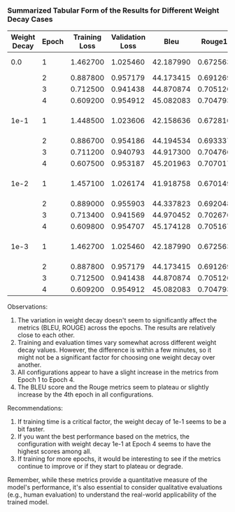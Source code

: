 

### Summarized Tabular Form of the Results for Different Weight Decay Cases

| Weight Decay | Epoch | Training Loss | Validation Loss | Bleu       | Rouge1    | Rouge2    | RougeL    | RougeLsum | Training Time | Evaluation Time |
|--------------|-------|---------------|-----------------|------------|-----------|-----------|-----------|-----------|---------------|-----------------|
| 0.0          | 1     | 1.462700      | 1.025460        | 42.187990  | 0.672563  | 0.486054  | 0.649885  | 0.650198  | 2h 6min 23s   | 10min 18s       |
|              | 2     | 0.887800      | 0.957179        | 44.173415  | 0.691269  | 0.509370  | 0.670190  | 0.670347  |               |                 |
|              | 3     | 0.712500      | 0.941438        | 44.870874  | 0.705120  | 0.521048  | 0.684308  | 0.684627  |               |                 |
|              | 4     | 0.609200      | 0.954912        | 45.082083  | 0.704793  | 0.523739  | 0.684013  | 0.684202  |               |                 |
| 1e-1         | 1     | 1.448500      | 1.023606        | 42.158636  | 0.672810  | 0.486627  | 0.650762  | 0.650802  | 1h 57min 59s  | 10min 38s       |
|              | 2     | 0.886700      | 0.954186        | 44.194534  | 0.693337  | 0.509065  | 0.672236  | 0.672397  |               |                 |
|              | 3     | 0.711200      | 0.940793        | 44.917300  | 0.704766  | 0.520017  | 0.683903  | 0.684207  |               |                 |
|              | 4     | 0.607500      | 0.953187        | 45.201963  | 0.707017  | 0.523939  | 0.686331  | 0.686664  |               |                 |
| 1e-2         | 1     | 1.457100      | 1.026174        | 41.918758  | 0.670149  | 0.485012  | 0.647908  | 0.648035  | 2h 11min 5s   | 10min 10s       |
|              | 2     | 0.889000      | 0.955903        | 44.337823  | 0.692048  | 0.508728  | 0.670929  | 0.671045  |               |                 |
|              | 3     | 0.713400      | 0.941569        | 44.970452  | 0.702676  | 0.519270  | 0.681797  | 0.681968  |               |                 |
|              | 4     | 0.609800      | 0.954707        | 45.174128  | 0.705167  | 0.522219  | 0.684400  | 0.684585  |               |                 |
| 1e-3         | 1     | 1.462700      | 1.025460        | 42.187990  | 0.672563  | 0.486054  | 0.649885  | 0.650198  | 1h 57min 8s   | 10min 33s       |
|              | 2     | 0.887800      | 0.957179        | 44.173415  | 0.691269  | 0.509370  | 0.670190  | 0.670347  |               |                 |
|              | 3     | 0.712500      | 0.941438        | 44.870874  | 0.705120  | 0.521048  | 0.684308  | 0.684627  |               |                 |
|              | 4     | 0.609200      | 0.954912        | 45.082083  | 0.704793  | 0.523739  | 0.684013  | 0.684202  |               |                 |

Observations:

1. The variation in weight decay doesn't seem to significantly affect the metrics (BLEU, ROUGE) across the epochs. The results are relatively close to each other.
2. Training and evaluation times vary somewhat across different weight decay values. However, the difference is within a few minutes, so it might not be a significant factor for choosing one weight decay over another.
3. All configurations appear to have a slight increase in the metrics from Epoch 1 to Epoch 4.
4. The BLEU score and the Rouge metrics seem to plateau or slightly increase by the 4th epoch in all configurations.

Recommendations:

1. If training time is a critical factor, the weight decay of 1e-1 seems to be a bit faster.
2. If you want the best performance based on the metrics, the configuration with weight decay 1e-1 at Epoch 4 seems to have the highest scores among all.
3. If training for more epochs, it would be interesting to see if the metrics continue to improve or if they start to plateau or degrade.

Remember, while these metrics provide a quantitative measure of the model's performance, it's also essential to consider qualitative evaluations (e.g., human evaluation) to understand the real-world applicability of the trained model.

